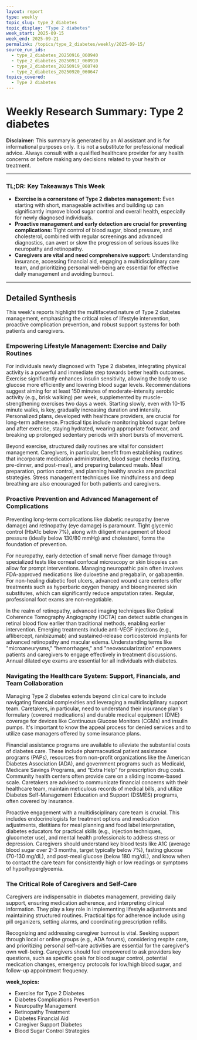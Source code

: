 ```yaml
---
layout: report
type: weekly
topic_slug: type_2_diabetes
topic_display: "Type 2 diabetes"
week_start: 2025-09-15
week_end: 2025-09-21
permalink: /topics/type_2_diabetes/weekly/2025-09-15/
source_run_ids:
  - type_2_diabetes_20250916_060940
  - type_2_diabetes_20250917_060910
  - type_2_diabetes_20250919_060740
  - type_2_diabetes_20250920_060647
topics_covered:
  - Type 2 diabetes
---
```


# Weekly Research Summary: Type 2 diabetes

**Disclaimer:** This summary is generated by an AI assistant and is for informational purposes only. It is not a substitute for professional medical advice. Always consult with a qualified healthcare provider for any health concerns or before making any decisions related to your health or treatment.

---

### **TL;DR: Key Takeaways This Week**
- **Exercise is a cornerstone of Type 2 diabetes management:** Even starting with short, manageable activities and building up can significantly improve blood sugar control and overall health, especially for newly diagnosed individuals.
- **Proactive management and early detection are crucial for preventing complications:** Tight control of blood sugar, blood pressure, and cholesterol, combined with regular screenings and advanced diagnostics, can avert or slow the progression of serious issues like neuropathy and retinopathy.
- **Caregivers are vital and need comprehensive support:** Understanding insurance, accessing financial aid, engaging a multidisciplinary care team, and prioritizing personal well-being are essential for effective daily management and avoiding burnout.

---

## Detailed Synthesis

This week's reports highlight the multifaceted nature of Type 2 diabetes management, emphasizing the critical roles of lifestyle intervention, proactive complication prevention, and robust support systems for both patients and caregivers.

### Empowering Lifestyle Management: Exercise and Daily Routines
For individuals newly diagnosed with Type 2 diabetes, integrating physical activity is a powerful and immediate step towards better health outcomes. Exercise significantly enhances insulin sensitivity, allowing the body to use glucose more efficiently and lowering blood sugar levels. Recommendations suggest aiming for at least 150 minutes of moderate-intensity aerobic activity (e.g., brisk walking) per week, supplemented by muscle-strengthening exercises two days a week. Starting slowly, even with 10-15 minute walks, is key, gradually increasing duration and intensity. Personalized plans, developed with healthcare providers, are crucial for long-term adherence. Practical tips include monitoring blood sugar before and after exercise, staying hydrated, wearing appropriate footwear, and breaking up prolonged sedentary periods with short bursts of movement.

Beyond exercise, structured daily routines are vital for consistent management. Caregivers, in particular, benefit from establishing routines that incorporate medication administration, blood sugar checks (fasting, pre-dinner, and post-meal), and preparing balanced meals. Meal preparation, portion control, and planning healthy snacks are practical strategies. Stress management techniques like mindfulness and deep breathing are also encouraged for both patients and caregivers.

### Proactive Prevention and Advanced Management of Complications
Preventing long-term complications like diabetic neuropathy (nerve damage) and retinopathy (eye damage) is paramount. Tight glycemic control (HbA1c below 7%), along with diligent management of blood pressure (ideally below 130/80 mmHg) and cholesterol, forms the foundation of prevention.

For neuropathy, early detection of small nerve fiber damage through specialized tests like corneal confocal microscopy or skin biopsies can allow for prompt interventions. Managing neuropathic pain often involves FDA-approved medications like duloxetine and pregabalin, or gabapentin. For non-healing diabetic foot ulcers, advanced wound care centers offer treatments such as hyperbaric oxygen therapy and bioengineered skin substitutes, which can significantly reduce amputation rates. Regular, professional foot exams are non-negotiable.

In the realm of retinopathy, advanced imaging techniques like Optical Coherence Tomography Angiography (OCTA) can detect subtle changes in retinal blood flow earlier than traditional methods, enabling earlier intervention. Emerging treatments include anti-VEGF injections (e.g., aflibercept, ranibizumab) and sustained-release corticosteroid implants for advanced retinopathy and macular edema. Understanding terms like "microaneurysms," "hemorrhages," and "neovascularization" empowers patients and caregivers to engage effectively in treatment discussions. Annual dilated eye exams are essential for all individuals with diabetes.

### Navigating the Healthcare System: Support, Financials, and Team Collaboration
Managing Type 2 diabetes extends beyond clinical care to include navigating financial complexities and leveraging a multidisciplinary support team. Caretakers, in particular, need to understand their insurance plan's formulary (covered medications) and durable medical equipment (DME) coverage for devices like Continuous Glucose Monitors (CGMs) and insulin pumps. It's important to know the appeal process for denied services and to utilize case managers offered by some insurance plans.

Financial assistance programs are available to alleviate the substantial costs of diabetes care. These include pharmaceutical patient assistance programs (PAPs), resources from non-profit organizations like the American Diabetes Association (ADA), and government programs such as Medicaid, Medicare Savings Programs, and "Extra Help" for prescription drug costs. Community health centers often provide care on a sliding income-based scale. Caretakers are advised to communicate financial concerns with their healthcare team, maintain meticulous records of medical bills, and utilize Diabetes Self-Management Education and Support (DSMES) programs, often covered by insurance.

Proactive engagement with a multidisciplinary care team is crucial. This includes endocrinologists for treatment options and medication adjustments, dietitians for meal planning and food label interpretation, diabetes educators for practical skills (e.g., injection techniques, glucometer use), and mental health professionals to address stress or depression. Caregivers should understand key blood tests like A1C (average blood sugar over 2-3 months, target typically below 7%), fasting glucose (70-130 mg/dL), and post-meal glucose (below 180 mg/dL), and know when to contact the care team for consistently high or low readings or symptoms of hypo/hyperglycemia.

### The Critical Role of Caregivers and Self-Care
Caregivers are indispensable in diabetes management, providing daily support, ensuring medication adherence, and interpreting clinical information. They play a key role in implementing lifestyle adjustments and maintaining structured routines. Practical tips for adherence include using pill organizers, setting alarms, and coordinating prescription refills.

Recognizing and addressing caregiver burnout is vital. Seeking support through local or online groups (e.g., ADA forums), considering respite care, and prioritizing personal self-care activities are essential for the caregiver's own well-being. Caregivers should feel empowered to ask providers key questions, such as specific goals for blood sugar control, potential medication changes, emergency protocols for low/high blood sugar, and follow-up appointment frequency.

**week_topics:**
- Exercise for Type 2 Diabetes
- Diabetes Complications Prevention
- Neuropathy Management
- Retinopathy Treatment
- Diabetes Financial Aid
- Caregiver Support Diabetes
- Blood Sugar Control Strategies

